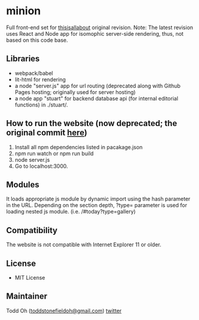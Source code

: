 # minion
Full front-end set for [thisisallabout](https://thisisallabout.com) original revision. Note: The latest revision uses React and Node app for isomophic server-side rendering, thus, not based on this code base.

## Libraries
* webpack/babel
* lit-html for rendering
* a node "server.js" app for url routing (deprecated along with Github Pages hosting; originally used for server hosting)
* a node app "stuart" for backend database api (for internal editorial functions) in ./stuart/.

## How to run the website (now deprecated; the original commit [here](https://github.com/toddoh/thisisallabout/commit/1e7ecb230054e0113cde85fedfb1edf86f6a7557))
1. Install all npm dependencies listed in pacakage.json
2. npm run watch or npm run build
4. node server.js
5. Go to localhost:3000.

## Modules
It loads appropriate js module by dynamic import using the hash parameter in the URL. Depending on the section depth, ?type= parameter is used for loading nested js module. (i.e. /#today?type=gallery)

## Compatibility

The website is not compatible with Internet Explorer 11 or older.

## License

* MIT License

## Maintainer

Todd Oh (toddstonefieldoh@gmail.com) [twitter](https://twitter.com/tstonefieldoh)